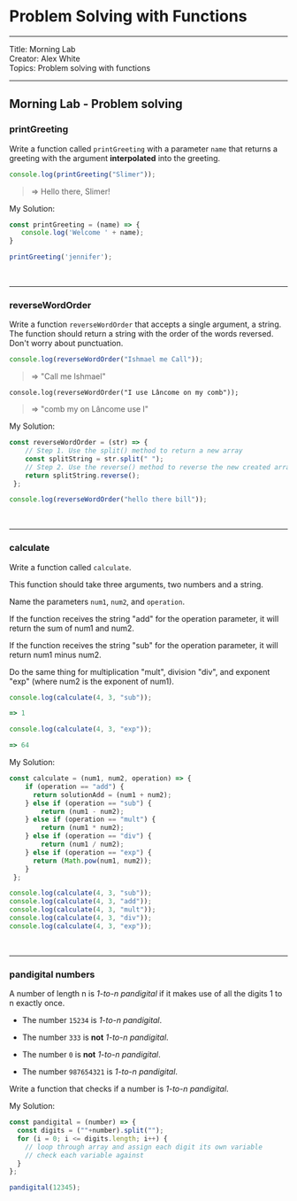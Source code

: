 # Problem Solving with Functions

<hr>
Title: Morning Lab<br>
Creator: Alex White<br>
Topics: Problem solving with functions<br>
<hr>

## Morning Lab - Problem solving

### printGreeting

Write a function called `printGreeting` with a parameter `name` that returns a greeting with the argument **interpolated** into the greeting.

```javascript
console.log(printGreeting("Slimer"));
```
> => Hello there, Slimer!

My Solution:

```javascript
const printGreeting = (name) => {
   console.log('Welcome ' + name);
}

printGreeting('jennifer');
```
<br>
<hr>

### reverseWordOrder

Write a function `reverseWordOrder` that accepts a single argument, a string. The function should return a string with the order of the words reversed. Don't worry about punctuation.

```javascript
console.log(reverseWordOrder("Ishmael me Call"));
```

> => "Call me Ishmael"


```
console.log(reverseWordOrder("I use Lâncome on my comb"));
```

> => "comb my on Lâncome use I"

My Solution:

```javascript
const reverseWordOrder = (str) => {
    // Step 1. Use the split() method to return a new array
    const splitString = str.split(" ");
    // Step 2. Use the reverse() method to reverse the new created array, and return
    return splitString.reverse();
 };

console.log(reverseWordOrder("hello there bill"));
```
<br>
<hr>

### calculate

Write a function called `calculate`.

This function should take three arguments, two numbers and a string.

Name the parameters `num1`, `num2`, and `operation`.

If the function receives the string "add" for the operation parameter, it will return the sum of num1 and num2.

If the function receives the string "sub" for the operation parameter, it will return num1 minus num2.

Do the same thing for multiplication "mult", division "div", and exponent "exp" (where num2 is the exponent of num1).

```javascript
console.log(calculate(4, 3, "sub"));

=> 1
```

```javascript
console.log(calculate(4, 3, "exp"));

=> 64
```
My Solution:

```javascript
const calculate = (num1, num2, operation) => {
    if (operation == "add") {
      return solutionAdd = (num1 + num2);
    } else if (operation == "sub") {
        return (num1 - num2);
    } else if (operation == "mult") {
        return (num1 * num2);
    } else if (operation == "div") {
        return (num1 / num2);
    } else if (operation == "exp") {
      return (Math.pow(num1, num2));
    }
 };

console.log(calculate(4, 3, "sub"));
console.log(calculate(4, 3, "add"));
console.log(calculate(4, 3, "mult"));
console.log(calculate(4, 3, "div"));
console.log(calculate(4, 3, "exp"));
```
<br>
<hr>

### pandigital numbers

A number of length n is _1-to-n pandigital_ if it makes use of all the digits 1 to n exactly once.

- The number `15234` is _1-to-n pandigital_.

- The number `333` is **not** _1-to-n pandigital_.

- The number `0` is **not** _1-to-n pandigital_.

- The number `987654321` is _1-to-n pandigital_.


Write a function that checks if a number is _1-to-n pandigital_.

My Solution:

```javascript
const pandigital = (number) => {
  const digits = (""+number).split("");
  for (i = 0; i <= digits.length; i++) {
    // loop through array and assign each digit its own variable 
    // check each variable against
  }
};

pandigital(12345);
```
